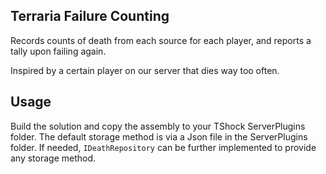 ## Terraria Failure Counting
Records counts of death from each source for each player, and reports a tally upon failing again.

Inspired by a certain player on our server that dies way too often.

## Usage
Build the solution and copy the assembly to your TShock ServerPlugins folder.
The default storage method is via a Json file in the ServerPlugins folder. If needed, `IDeathRepository` can be further implemented to provide any storage method.